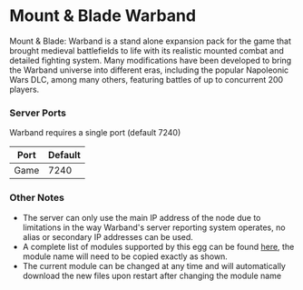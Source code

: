 # Mount & Blade Warband

Mount & Blade: Warband is a stand alone expansion pack for the game that brought medieval battlefields to life with its realistic mounted combat and detailed fighting system. Many modifications have been developed to bring the Warband universe into different eras, including the popular Napoleonic Wars DLC, among many others, featuring battles of up to concurrent 200 players.

### Server Ports

Warband requires a single port (default 7240)

| Port    | Default |
|---------|---------|
| Game    | 7240    |

### Other Notes

* The server can only use the main IP address of the node due to limitations in the way Warband's server reporting system operates, no alias or secondary IP addresses can be used.
* A complete list of modules supported by this egg can be found [here](https://github.com/masonr/pterodactyl-images/tree/mb-warband), the module name will need to be copied exactly as shown.
* The current module can be changed at any time and will automatically download the new files upon restart after changing the module name
